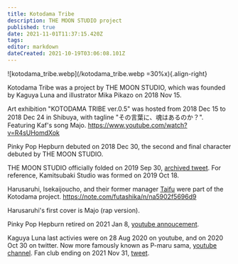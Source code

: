```yaml
---
title: Kotodama Tribe
description: THE MOON STUDIO project
published: true
date: 2021-11-01T11:37:15.420Z
tags: 
editor: markdown
dateCreated: 2021-10-19T03:06:08.101Z
---
```


![kotodama_tribe.webp](/kotodama_tribe.webp =30%x){.align-right}

Kotodama Tribe was a project by THE MOON STUDIO, which was founded by Kaguya Luna and illustrator Mika Pikazo on 2018 Nov 15.

Art exhibition "KOTODAMA TRIBE ver.0.5" was hosted from 2018 Dec 15 to 2018 Dec 24 in Shibuya, with tagline "その言葉に、魂はあるのか？". Featuring Kaf's song Majo.
https://www.youtube.com/watch?v=R4sUHomdXok

Pinky Pop Hepburn debuted on 2018 Dec 30, the second and final character debuted by THE MOON STUDIO.

THE MOON STUDIO officially folded on 2019 Sep 30, [archived tweet](https://web.archive.org/web/20190920113408/https://twitter.com/moonstudio_jp/status/1175009247920152577
). For reference, Kamitsubaki Studio was formed on 2019 Oct 18.

Harusaruhi, Isekaijoucho, and their former manager [Taifu](/people/taifu) were part of the Kotodama project.
https://note.com/futashika/n/na5902f5696d9

Harusaruhi's first cover is Majo (rap version).

Pinky Pop Hepburn retired on 2021 Jan 8, [youtube annoucement](https://www.youtube.com/watch?v=slUFHTJCA18).

Kaguya Luna last activies were on 28 Aug 2020 on youtube, and on 2020 Oct 30 on twitter. Now more famously known as P-maru sama, [youtube channel](https://www.youtube.com/c/P%E4%B8%B8%E6%A7%98%E3%81%A1%E3%82%83%E3%82%93%E3%81%AD%E3%82%8B). Fan club ending on 2021 Nov 31, [tweet](https://twitter.com/KAI_YOU_ed/status/1443780609202024449).